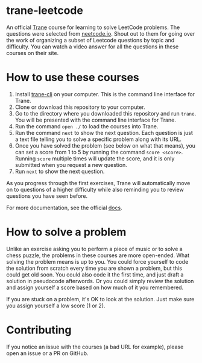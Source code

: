# trane-leetcode

An official [Trane](https://github.com/trane-project/trane) course for learning to solve LeetCode
problems. The questions were selected from [neetcode.io](https://neetcode.io/). Shout out to them
for going over the work of organizing a subset of Leetcode questions by topic and difficulty. You
can watch a video answer for all the questions in these courses on their site.

# How to use these courses

1. Install [trane-cli](https://github.com/trane-project/trane-cli) on your computer. This is the
   command line interface for Trane.
1. Clone or download this repository to your computer.
1. Go to the directory where you downloaded this repository and run `trane`. You will be presented
   with the command line interface for Trane.
1. Run the command `open ./` to load the courses into Trane.
1. Run the command `next` to show the next question. Each question is just a text file telling you
   to solve a specific problem along with its URL.
1. Once you have solved the problem (see below on what that means), you can set a score from 1 to
   5 by running the command `score <score>`. Running `score` multiple times will update the score,
   and it is only submitted when you request a new question.
1. Run `next` to show the next question.

As you progress through the first exercises, Trane will automatically move on to questions of a
higher difficulty while also reminding you to review questions you have seen before.

For more documentation, see the official [docs](https://trane-project.github.io/trane-cli.html).

# How to solve a problem

Unlike an exercise asking you to perform a piece of music or to solve a chess puzzle, the problems
in these courses are more open-ended. What solving the problem means is up to you. You could force
yourself to code the solution from scratch every time you are shown a problem, but this could get
old soon. You could also code it the first time, and just draft a solution in pseudocode afterwords.
Or you could simply review the solution and assign yourself a score based on how much of it you
remembered.

If you are stuck on a problem, it's OK to look at the solution. Just make sure you assign yourself a
low score (1 or 2).

# Contributing

If you notice an issue with the courses (a bad URL for example), please open an issue or a PR on
GitHub.
